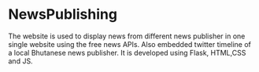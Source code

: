 # NewsPublishing
The website is used to display news from different news publisher in one single website using the free news APIs. Also embedded twitter timeline of a local Bhutanese news publisher. It is developed using Flask, HTML,CSS and JS.
